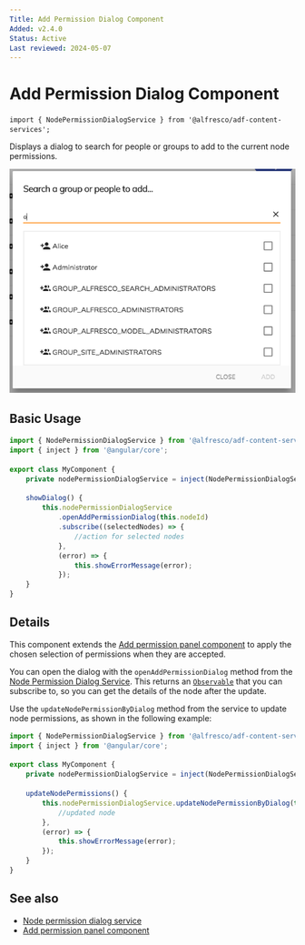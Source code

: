 ```yaml
---
Title: Add Permission Dialog Component
Added: v2.4.0
Status: Active
Last reviewed: 2024-05-07
---
```


# Add Permission Dialog Component

`import { NodePermissionDialogService } from '@alfresco/adf-content-services';`

Displays a dialog to search for people or groups to add to the current node permissions.

![Add Permission Component](../../docassets/images/add-permission-component.png)

## Basic Usage

```ts
import { NodePermissionDialogService } from '@alfresco/adf-content-services';
import { inject } from '@angular/core';

export class MyComponent {
    private nodePermissionDialogService = inject(NodePermissionDialogService);

    showDialog() {
        this.nodePermissionDialogService
            .openAddPermissionDialog(this.nodeId)
            .subscribe((selectedNodes) => {
                //action for selected nodes
            },
            (error) => {
                this.showErrorMessage(error);
            });
    }
}
```

## Details

This component extends the [Add permission panel component](add-permission-panel.component.md)
to apply the chosen selection of permissions when they are accepted.

You can open the dialog with the `openAddPermissionDialog` method from the
[Node Permission Dialog Service](../services/node-permission-dialog.service.md).
This returns an [`Observable`](http://reactivex.io/documentation/observable.html)
that you can subscribe to, so you can get the details of the node after the update.

Use the `updateNodePermissionByDialog` method from the service to update node permissions, as shown in
the following example:

```ts
import { NodePermissionDialogService } from '@alfresco/adf-content-services';
import { inject } from '@angular/core';

export class MyComponent {
    private nodePermissionDialogService = inject(NodePermissionDialogService);
    
    updateNodePermissions() {
        this.nodePermissionDialogService.updateNodePermissionByDialog(this.nodeId).subscribe((node) => {
            //updated node
        },
        (error) => {
            this.showErrorMessage(error);
        });
    }
}
```

## See also

-   [Node permission dialog service](../services/node-permission-dialog.service.md)
-   [Add permission panel component](add-permission-panel.component.md)
